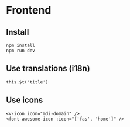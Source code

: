 # Frontend

## Install
```
npm install
npm run dev
```

## Use translations (i18n)
```
this.$t('title')
```

## Use icons

```
<v-icon icon="mdi-domain" />
<font-awesome-icon :icon="['fas', 'home']" />
```